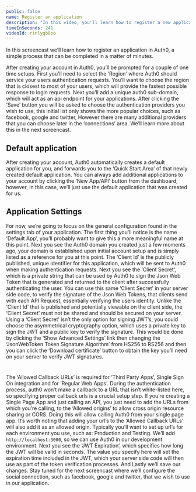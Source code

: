 ```yaml
---
public: false
name: Register an application
description: "In this video, you'll learn how to register a new application in Auth0 and how to configure it."
timeInSeconds: 241
videoId: rinlyqb8po
---
```

In this screencast we’ll learn how to register an application in Auth0, a simple process that can be completed in a matter of minutes.

After creating your account in Auth0, you’ll be prompted for a couple of one time setups.
First you’ll need to select the ‘Region’ where Auth0 should service your users authentication requests.  You’ll want to choose the region that is closest to most of your users, which will provide the fastest possible response to login requests.
Next you’ll add  a unique auth0 sub-domain, which will act as an api endpoint for your applications.
After clicking the ‘Save’ button you will be asked to choose the authentication providers you wish to use, this initial list only shows the more popular choices, such as facebook, google and twitter, However there are many additional providers that you can choose later in the ‘connections’ area.  We’ll learn more about this in the next screencast.

## Default application
After creating your account, Auth0 automatically creates a default application for you, and forwards you to the ‘Quick Start Area’ of that newly created default application.
You can always add additional applications to your account by clicking the ‘New App/API’ button from the dashboard, however, in this case, we’ll just use the default application that was created for us.

## Application Settings
For now, we’re going to focus on the general configuration found in the settings tab of your application.
The first thing you’ll notice is the name ‘Default App’, you’ll probably want to give this a more meaningful name at this point.
Next you see the Auth0 domain you created just a few moments ago, your domain is established upon initial account setup and is simply listed as a reference for you at this point.
The ‘Client Id’ is the publicly published, unique identifier for this application, which will be sent to Auth0 when making authentication requests.
Next you see the ‘Client Secret’, which is a private string that can be used by Auth0 to sign the Json Web Token that is generated and returned to the client after successfully authenticating the user.
You can use this same ‘Client Secret’ in your server side code, to verify the signature of the Json Web Tokens, that clients send with each API Request, essentially verifying the users identity.
Unlike the ‘Client Id’ that is published and potentially viewable on the client side, the ‘Client Secret’ must not be shared and should be secured on your server.
Using a ‘Client Secret’ isn’t the only option for signing JWT’s, you could choose the asymmetrical cryptography option, which uses a private key to sign the JWT and a public key to verify the signature.
This would be done by clicking the ‘Show Advanced Settings’ link then changing the ‘JsonWebToken Token Signature Algorithm’ from HS256 to RS256 and then you can click the ‘Download certificate’ button to obtain the key you’ll need on your server to verify JWT signatures.
#
The ‘Allowed Callback URLs’ is required for ‘Third Party Apps’, Single Sign On integration and for ‘Regular Web Apps’. During the authentication process, auth0 won’t make a callback to a URL that isn’t white-listed here, so specifying proper callback urls is a crucial setup step.
If you’re creating a Single Page App and just calling an API, you just need to add the URLs from which you’re calling, to the ‘Allowed origins’ to allow cross origin resource sharing or CORS. Doing this will allow calling Auth0 from your single page app.
It’s worth noting that adding your url’s to the ‘Allowed Callback URLs’ will also add it as an allowed origin.
Typically you’ll want to set up url’s for each environment you use, such as: Production and Testing. We’ll add `http://localhost:3000`, so we can use Auth0 in our development environment.
Next you see the ‘JWT Expiration’, which specifies how long the JWT will be valid in seconds.  The value you specify here will set the expiration time included in the JWT, which your server side code will then use as part of the token verification processes.
And Lastly we’ll save our changes.
Stay tuned for the next screencast where we’ll configure the social connection, such as facebook, google and twitter, that we wish to use in our application.
